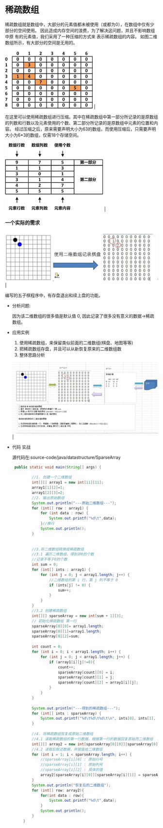 # 稀疏数组

稀疏数组就是数组中，大部分的元素值都未被使用（或都为0），在数组中仅有少 部分的空间使用。
因此造成内存空间的浪费，为了解决这问题，并且不影响数组中原 有的元素值，我们采用了一种压缩的方式来 表示稀疏数组的内容。 
如图二维数组所示，有大部分的空间是无用的。

![img](img/array01.png) |

在这里可以使用稀疏数组进行压缩。其中在稀疏数组中第一部分所记录的是原数组的列数和行数以及元素使用的个数、第二部分所记录的是原数组中元素的位置和内容。
经过压缩之后，原来需要声明大小为63的数组，而使用压缩后，只需要声明大小为6*3的数组，仅需18个存储空间。

![img](img/array02.png) |


### 一个实际的需求

![img](img/qipan.jpg) |

编写的五子棋程序中，有存盘退出和续上盘的功能。

- 分析问题:

    因为该二维数组的很多值是默认值 0, 因此记录了很多没有意义的数据->稀疏数组。
    
- 应用实例
    1)	使用稀疏数组，来保留类似前面的二维数组(棋盘、地图等等)
    2)	把稀疏数组存盘，并且可以从新恢复原来的二维数组数
    3)	整体思路分析
    
     ![img](img/fenxi.jpg) |
        
- 代码 实战

   源代码在:source-code/java/datastructure/SparseArray
   
   ```java
    public static void main(String[] args) {
    
            //1. 创建一个二维数组
            int[][] array1 = new int[11][11];
            array1[1][2]=1;
            array1[2][3]=2;
            //2. 输出原始数组
            System.out.println("---原始二维数组---");
            for (int[] row : array1) {
                for (int data : row) {
                    System.out.printf("%d\t",data);
                }//换行
                System.out.println();
            }
    
    
            //3.将二维数组转换成稀疏数组
            //3.1 遍历二维数组，得到非0的个数
            //记录不等于0的个数
            int sum = 0;
            for (int[] ints : array1) {
                for (int j = 0; j < array1.length; j++) {
                    //二维数组的第 i 行，第 j 列不等于 0
                    if (ints[j] != 0) {
                        sum++;
                    }
                }
            }
            //3.2 创建稀疏数组
            int[][] sparseArray = new int[sum + 1][3];
            // 初始化稀疏数组 第一行
            sparseArray[0][0]= array1.length;
            sparseArray[0][1]=array1.length;
            sparseArray[0][2]=sum;
    
            int count = 0;
            for (int i = 0; i < array1.length; i++) {
                for (int j = 0; j < array1.length; j++) {
                    if (array1[i][j]!=0){
                        count++;
                        sparseArray[count][0] = i;
                        sparseArray[count][1] = j;
                        sparseArray[count][2] = array1[i][j];
                    }
                }
            }
    
            System.out.println("---得到的稀疏数组---");
            for (int[] ints : sparseArray) {
                System.out.printf("%d\t%d\t%d\t\n", ints[0], ints[1], ints[2]);
            }
    
            //4. 将稀疏数组恢复成原始二维数组
            //4.1 读取稀疏数组的第一行数据，根据第一行的数据回复原始而二维数组
            int[][] array2 = new int[sparseArray[0][0]][sparseArray[0][1]];
            //4.2 读取后叙述数据，并赋值给二维数组
            for (int i = 1; i < sparseArray.length; i++) {
                //sparseArray[i][0] : 原始行号
                //sparseArray[i][1] : 原始列号
                //sparseArray[i][2] : 具体的值
                array2[sparseArray[i][0]][sparseArray[i][1]] = sparseArray[i][2];
            }
            System.out.println("恢复后的二维数组");
            for (int[] row: array2){
                for(int data : row){
                    System.out.printf("%d\t",data);
                }
                System.out.println();
            }
        }
    ```


